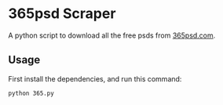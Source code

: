 # 365psd Scraper

A python script to download all the free psds from [365psd.com](http://365psd.com).

## Usage

First install the dependencies, and run this command:

```
python 365.py
```